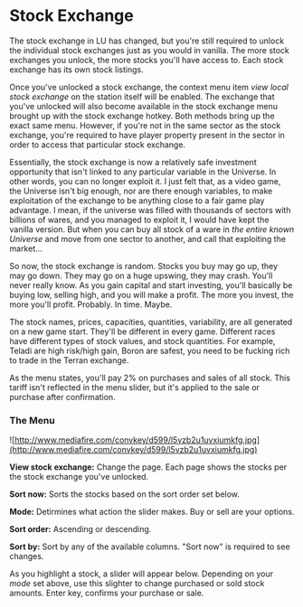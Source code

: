 # Stock Exchange #

The stock exchange in LU has changed, but you're still required to unlock the individual stock exchanges just as you would in vanilla.  The more stock exchanges you unlock, the more stocks you'll have access to.  Each stock exchange has its own stock listings.

Once you've unlocked a stock exchange, the context menu item _view local stock exchange_ on the station itself will be enabled.  The exchange that you've unlocked will also become available in the stock exchange menu brought up with the stock exchange hotkey.  Both methods bring up the exact same menu.  However, if you're not in the same sector as the stock exchange, you're required to have player property present in the sector in order to access that particular stock exchange.

Essentially, the stock exchange is now a relatively safe investment opportunity that isn't linked to any particular variable in the Universe.  In other words, you can no longer exploit it.  I just felt that, as a video game, the Universe isn't big enough, nor are there enough variables, to make exploitation of the exchange to be anything close to a fair game play advantage.  I mean, if the universe was filled with thousands of sectors with billions of wares, and you managed to exploit it, I would have kept the vanilla version.  But when you can buy all stock of a ware in _the entire known Universe_ and move from one sector to another, and call that exploiting the market...

So now, the stock exchange is random.  Stocks you buy may go up, they may go down.  They may go on a huge upswing, they may crash.  You'll never really know.  As you gain capital and start investing, you'll basically be buying low, selling high, and you will make a profit.  The more you invest, the more you'll profit.  Probably.  In time.  Maybe.

The stock names, prices, capacities, quantities, variability, are all generated on a new game start.  They'll be different in every game.  Different races have different types of stock values, and stock quantities.  For example, Teladi are high risk/high gain, Boron are safest, you need to be fucking rich to trade in the Terran exchange.

As the menu states, you'll pay 2% on purchases and sales of all stock.  This tariff isn't reflected in the menu slider, but it's applied to the sale or purchase after confirmation.

### The Menu ###

![http://www.mediafire.com/convkey/d599/l5vzb2u1uvxiumkfg.jpg](http://www.mediafire.com/convkey/d599/l5vzb2u1uvxiumkfg.jpg)

**View stock exchange:**  Change the page.  Each page shows the stocks per the stock exchange you've unlocked.

**Sort now:** Sorts the stocks based on the sort order set below.

**Mode:**  Detirmines what action the slider makes.  Buy or sell are your options.

**Sort order:** Ascending or descending.

**Sort by:** Sort by any of the available columns.  "Sort now" is required to see changes.

As you highlight a stock, a slider will appear below.  Depending on your _mode_ set above, use this slighter to change purchased or sold stock amounts.  Enter key, confirms your purchase or sale.